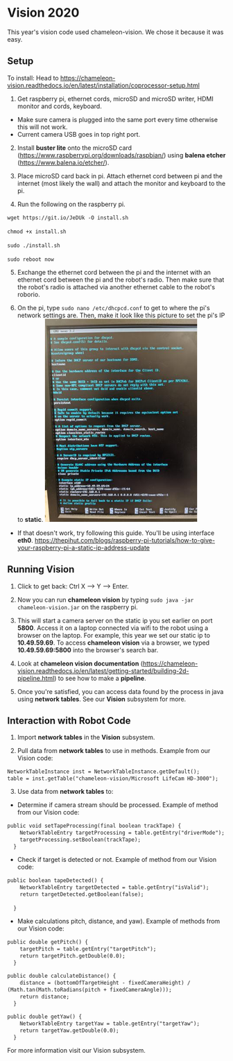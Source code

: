 # Vision 2020

This year's vision code used chameleon-vision. We chose it because it was easy.

## Setup

To install:
Head to
https://chameleon-vision.readthedocs.io/en/latest/installation/coprocessor-setup.html

1. Get raspberry pi, ethernet cords, microSD and microSD writer, HDMI monitor and cords, keyboard.
- Make sure camera is plugged into the same port every time otherwise this will not work.
- Current camera USB goes in top right port.

2. Install **buster lite** onto the microSD card (https://www.raspberrypi.org/downloads/raspbian/) using **balena etcher** (https://www.balena.io/etcher/).

3. Place microSD card back in pi. Attach ethernet cord between pi and the internet (most likely the wall) and attach the monitor and keyboard to the pi.

4. Run the following on the raspberry pi.
```
wget https://git.io/JeDUk -O install.sh

chmod +x install.sh

sudo ./install.sh

sudo reboot now
```

5. Exchange the ethernet cord between the pi and the internet with an ethernet cord between the pi and the robot's radio. Then make sure that the robot's radio is attached via another ethernet cable to the robot's roborio.

6. On the pi, type ```sudo nano /etc/dhcpcd.conf``` to get to where the pi's network settings are. Then, make it look like this picture to set the pi's IP to **static**. ![](img/IMG_20200208_114922.jpg?raw=true)

- If that doesn't work, try following this guide. You'll be using interface **eth0**. https://thepihut.com/blogs/raspberry-pi-tutorials/how-to-give-your-raspberry-pi-a-static-ip-address-update

## Running Vision

1. Click to get back: Ctrl X --> Y --> Enter.

2. Now you can run **chameleon vision** by typing ```sudo java -jar chameleon-vision.jar``` on the raspberry pi.

2. This will start a camera server on the static ip you set earlier on port **5800**. Access it on a laptop connected via wifi to the robot using a browser on the laptop. For example, this year we set our static ip to **10.49.59.69**. To access **chameleon vision** via a browser, we typed **10.49.59.69:5800** into the browser's search bar.

3. Look at **chameleon vision documentation** (https://chameleon-vision.readthedocs.io/en/latest/getting-started/building-2d-pipeline.html) to see how to make a **pipeline**.

4. Once you're satisfied, you can access data found by the process in java using **network tables**. See our **Vision** subsystem for more.

## Interaction with Robot Code

1. Import **network tables** in the **Vision** subsystem. 

2. Pull data from **network tables** to use in methods. Example from our Vision code:
```
NetworkTableInstance inst = NetworkTableInstance.getDefault();
table = inst.getTable("chameleon-vision/Microsoft LifeCam HD-3000");
```
 
3. Use data from **network tables** to:
- Determine if camera stream should be processed. Example of method from our Vision code:
```
public void setTapeProcessing(final boolean trackTape) {
    NetworkTableEntry targetProcessing = table.getEntry("driverMode");
    targetProcessing.setBoolean(trackTape);
  }
```
- Check if target is detected or not. Example of method from our Vision code:
```
public boolean tapeDetected() {
    NetworkTableEntry targetDetected = table.getEntry("isValid");
    return targetDetected.getBoolean(false);

  }
```
- Make calculations pitch, distance, and yaw). Example of methods from our Vision code:
```
public double getPitch() {
    targetPitch = table.getEntry("targetPitch");
    return targetPitch.getDouble(0.0);
  }
```
```
public double calculateDistance() {
    distance = (bottomOfTargetHeight - fixedCameraHeight) / (Math.tan(Math.toRadians(pitch + fixedCameraAngle)));
    return distance;
  }
```
```
public double getYaw() {
    NetworkTableEntry targetYaw = table.getEntry("targetYaw");
    return targetYaw.getDouble(0.0);
  }
```

For more information visit our Vision subsystem.


